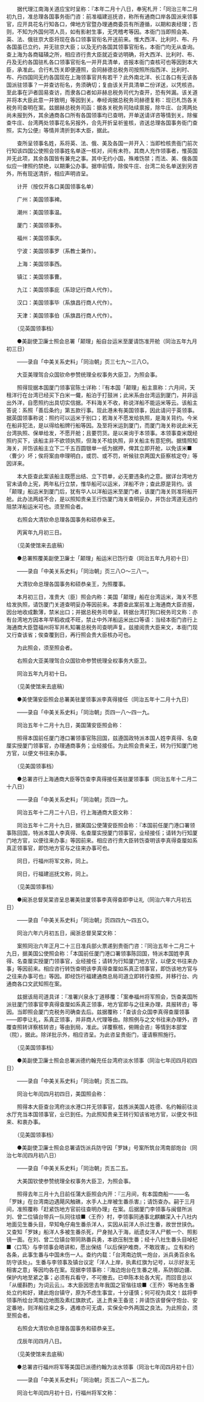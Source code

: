 <!-- { "loadSidebar": true } -->
　　据代理江南海关道应宝时呈称：『本年二月十八日，奉宪札开：「同治三年二月初九日，准总理各国事务衙门咨：前准福建巡抚咨，称所有通商口岸各国派来领事官，应开具花名行知各口，俾地方官暨办理通商委员有所遵循，以期和衷经理；否则，不知为外国何项人员，如有影射生事，无凭稽考等因。本衙门当即照会美、英、法、俄驻京大臣将现在各口领事官衔名开送前来。惟大西洋、比利时、布、丹各国虽已立约，并无驻京大臣；以及无约各国其领事官衔名，本衙门均无从查询。查上海为各商辐辏之所，相应咨行贵大臣就近查访明确，将大西洋、比利时、布、丹及无约各国驻札各口领事官衔名一并开具清单，咨报本衙门查核可也等因到本大臣，承准此。合行札饬关即便遵照，会同赫德总税务司按照所指西洋、比利时、布、丹四国同无约各国现在上海领事官共有若干？此外南北洋、长江各口有无该各国派驻领事？一并查访衔名，务须确切；复由该关开具清单二份详送，以凭核咨。至此事在沪者固易查访，而隶各口者如非赫总税务司代为查开，恐有舛漏。该关道并将本大臣此意一并致明」等因到关。奉经询据总税务司赫德复称：现已札饬各关税务司查明在案。兹据赫总税务司函：据各关税务司陆续禀报，除牛庄、台湾两处尚未报到外，其余通商各口所有各国领事均已查明，开单送请详咨等情到关。除催查牛庄、台湾两处领事花名另报外，合先开折呈祈鉴核，咨送总理各国事务衙门查照，实为公便』等情并清折到本大臣，据此。

　　查所呈领事名姓，系将英、法、俄、美及各国一并开入：当即检核贵衙门前次行知该四国公使照会领事姓名单逐一核对，间有未符。其商人充作领事者，惟英国并无此项，其余各国皆有兼充之事。其中无约小国，殊难饬禁；而法、美、俄各国似应一律照约禁绝，以期秉公办事。据申前情，除俟牛庄、台湾二处名单送到另咨外，所有现送清折，相应声明咨呈。

　　计开（按仅开各口美国领事名单）

　　广州：美国领事裨。

　　潮州：美国领事温。

　　厦门：美国领事弥。

　　福州：美国领事庆。

　　宁波：美国领事罗（系教士兼作）。

　　上海：美国领事西。

　　镇江：美国领事曹。

　　九江：美国领事庇（系琼记行商人代作）。

　　汉口：美国领事毕（系旗昌行商人代作）。

　　天津：美国领事伯（系旗昌行商人代作）。

　　（见英国领事档）

　　●美副使卫廉士照会总署「颠理」船自台运米至厦请饬准开舱（同治五年九月初三日）

　　——录自「中美关系史料」「同治朝」页三七九～三八○。

　　大亚美理驾合众国钦命参赞统理全权事务大臣卫，为照会事。

　　照得现据本国厦门领事官陈士详称：『有本国「颠理」船主禀称：六月间，天租洋行在台湾已经买下白米一儎，船泊于打鼓洲；此米系由台湾运到厦门，并非运出外洋，自愿照约出具切实信据。不料海关不收，称说洋船不能运米等云。该船主答说：系照「善后条约」第五款行事。现此港未有美国领事，因此请问于英领事。据英国领事称说：照约可以运米于别口；若海关不愿发给执照，是海关背约。今米在船非犯法，是以得给船牌行船等因。及至将米运到厦门，而厦门海关称说此米无台湾执照、保单给发，不愿开舱；且要罚货。是以来询于本领事。本领事查米既经照约买下，该船主非不欲领执照，但海关不给执照，非关船主有意犯例。据情照知海关，并饬该船主立下二千五百圆银单一纸为据押，俾其立即开舱，以免该米■〈曹少〉坏；俟将案由申理明白，或罚、或不罚，听候驻京两国大臣察核定夺』等因详来。

　　本大臣查此案该船主既愿出结、立下罚单，必无要违条约之意。据详台湾地方官未请命上宪，两年私行立禁，惟华船可以运米，洋船不许；查此原是背约。该「颠理」船运米到厦门后，犹有华人以洋船运米至厦门者，该厦门海关则准将船开舱。此办法两歧不合，是以照知贵亲王行饬厦门海关查明妥办，并饬台湾道无违约阻禁洋船运米可也。须至照会者。

　　右照会大清钦命总理各国事务和硕恭亲王。

　　丙寅年九月初三日。

　　（见美使馆来去底稿）

　　●总署照覆美副使卫廉士「颠理」船运米已饬行查（同治五年九月初十日）

　　——录自「中美关系史料」「同治朝」页三八○～三八一。

　　大清钦命总理各国事务和硕恭亲王，为照覆事。

　　本月初三日，准贵大〔臣〕照会内称：美国「颠理」船在台湾运米，海关不愿给发执照，请饬厦门关道查明妥办等因前来。本爵查此案前准上海通商大臣咨报，因台地收成歉薄，禁米出口；并据总税务司申呈，转据台湾打狗口税务司文称：亦有台湾地方因本年早稻收成不旺，禁止中外洋船运米出口等语：当经本衙门咨行上海通商大臣暨福州将军并札知署总税务司查明声复。兹接阅贵大臣来文，本衙门现又行查该省；俟查覆到日，再行照会贵大臣核办可也。

　　为此照会，须至照会者。

　　右照会大亚美理驾合众国钦命参赞统理全权事务大臣卫。

　　同治五年九月初十日。

　　（见美使馆来去底稿）

　　●美使蒲安臣照会总署美驻厦领事派李真得接任（同治五年十二月十九日）

　　——录自「中美关系史料」「同治朝」页四一八～四一九。

　　同治五年十二月十九日，美国蒲安臣照会称：

　　照得本国前任厦门港口署领事官陈回国，兹遵国政特派本国人姓李真得、名查厘实授厦门领事官，办理通商事务；业经接任。为此照会贵亲王，转为行知厦门地方官，以便文书往来办事。

　　（见美国领事档）

　　●总署咨行上海通商大臣等饬查李真得接任美驻厦领事事（同治五年十二月二十八日）

　　——录自「中美关系史料」「同治朝」页四一九。

　　同治五年十二月二十八日，行上海通商大臣文称：

　　同治五年十二月十九日，据美国公使蒲安臣照会称：『本国前任厦门港口署领事陈回国，特派本国人李真得、名查厘实授厦门领事官，业经接任；请转为行知厦门地方官，以便往来办事』等因前来。相应咨行贵大臣转饬查明该李真得查厘如系真正领事官，即饬地方官与之往来办事可也。

　　同日，行福州将军文称，同上。

　　同日，行福建巡抚文称，同上。

　　（见美国领事档）

　　●闽浙总督吴棠咨呈总署美驻厦领事李真得查即李让礼（同治六年六月初五日）

　　——录自「中美关系史料」「同治朝」页四四九～四五○。

　　同治六年六月初五日，闽浙总督吴棠文称：

　　案照同治六年正月二十三日准兵部火票递到贵衙门咨：『同治五年十二月二十九日，据美国公使照会称：「本国前任厦门港口署领事陈回国，特派本国姓李真得、名查厘实授厦门领事官，业经接任；请转为行知厦门地方官，以便文书往来办事」等因前来。相应咨行转饬查明该李真得查厘如系真正领事官，即饬该地方官与之往来办事可也』等因。即经饬行福建通商总局司道立即转行查照，并移行台、内通商各口文武知照在案。

　　兹据该局司道具详：『准署兴泉永丁道移覆：「案奉福州将军照会，饬查美国所派驻厦门领事官李真得查厘如系真正领事，地方官即与之往来办理，具报转咨」等因。当即照会厦门克税务司确查去后。兹据覆称：「查该合众国李真得查厘领事——即李让礼，系真正领事，并非商人代理等由。除照例与之文书往来办理外，咨覆查照转详察核转咨」等由到局，准此。详覆察核，俯赐会咨』等情到本部堂（院），据此。除详批示外，相应咨呈。为此咨呈贵衙门，谨请察照施行。

　　（见美国领事档）

　　●美副使卫廉士照会总署派德约翰充任台湾府淡水领事（同治七年闰四月初四日）

　　——录自「中美关系史料」「同治朝」页五二四。

　　同治七年闰四月初四日，美国照会称：

　　照得本大臣查台湾府淡水港口并无领事官，兹拣派美国人姓德、名约翰前往淡水厅充当本国领事官，业已到任。为此照知贵亲王转行知该省地方官，以便文书往来、和衷办事。

　　（见美国领事档）

　　●美副使卫廉士照会总署请饬派兵防守因「罗妹」号案所筑台湾南部炮台（同治七年闰四月初八日）

　　——录自「中美关系史料」「同治朝」页五二五。

　　大美国钦使参赞统理全权事务大臣卫，为照会事。

　　照得去年三月十九日前任蒲大臣照会内开：『三月间，有本国商船一——名「罗妹」在台湾南边遇飓风触礁，水手人上岸被生番杀害』；请饬查办。嗣于三月间，准照覆称「赶紧饬地方官前往查明办理」在案。后据厦门李领事与闽督所派刘、曾二位镇台带兵一队同往琅■〈王乔〉村，李领事同通事北麒麟深入十八社内地面见生番头目，早知龟仔甪生番杀洋人，实因从前洋人杀过生番，故世世挟仇。又查知「罗妹」船洋人多被生番杀死，尸身抛入于海，祇遗女洋人尸骸一个、照影镜一面。在刘、曾二位镇台带同熟番兵勇，本欲压制生番；经十八社生番头目啅杞■〈口笃〉与李领事会晤讲和，愿出保结「以后保护难商，不敢戕害」。立有和约各条，此事生番与中国未伤一人。查约内载：「台湾南边筑一炮台，派兵勇百余名防守该处」。生番与李领事及镇台议定「洋人上岸，执素红旗为记号，以示好友无相害之意」等因均各在案。现据李领事称：『海边炮台在生番之境，系防御边疆、保护内地至紧之事；必须有兵看守，不可撤去。已申陈本处各大宪，而回音总以「从缓斟酌」为词云云』。本大臣因思去年我国之官偕往琅■〈王乔〉等地各生番处立约和好，建此炮台镇守，原为不虑生事宜，十分谨慎；何可视为具文！兹将李领事所绘台湾南边地图及素红旗款式，送上贵亲王备览；并请饬该督保守炮台、安定番地，则洋船往来之多，遇难亦可无虞，实保全中外两国之良法。为此照会，须至照会者。

　　右照会大清钦命总理各国事务和硕恭亲王。

　　戊辰年闰四月八日。

　　（见美使馆来去底稿）

　　●总署咨行福州将军等美国已派德约翰为淡水领事（同治七年闰四月初十日）

　　——录自「中美关系史料」「同治朝」页五二八～五二九。

　　同治七年闰四月初十日，行福州将军文称：

